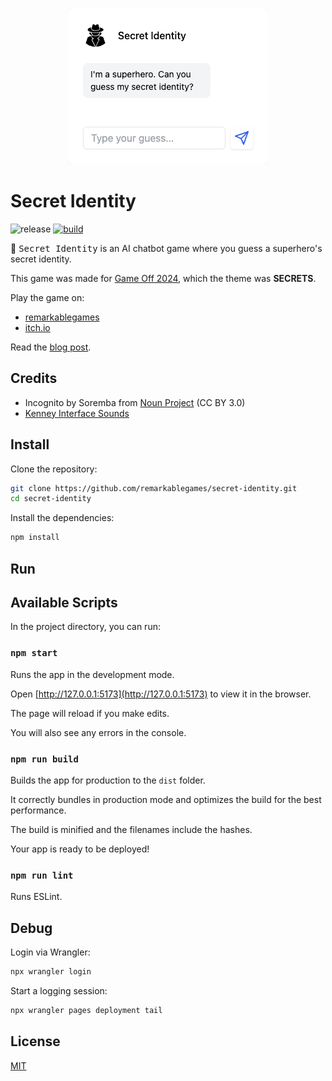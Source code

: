 <p align="center">
  <img src="https://github.com/remarkablegames/secret-identity/blob/master/public/cover.png?raw=true" alt="Secret Identity">
</p>

# Secret Identity

![release](https://img.shields.io/github/v/release/remarkablegames/secret-identity)
[![build](https://github.com/remarkablegames/secret-identity/actions/workflows/build.yml/badge.svg)](https://github.com/remarkablegames/secret-identity/actions/workflows/build.yml)

🦸 <kbd>Secret Identity</kbd> is an AI chatbot game where you guess a superhero's secret identity.

This game was made for [Game Off 2024](https://itch.io/jam/game-off-2024), which the theme was **SECRETS**.

Play the game on:

- [remarkablegames](https://remarkablegames.org/secret-identity/)
- [itch.io](https://remarkablegames.itch.io/secret-identity)

Read the [blog post](https://remarkablegames.org/posts/secret-identity/).

## Credits

- Incognito by Soremba from [Noun Project](https://thenounproject.com/icon/incognito-3847037/) (CC BY 3.0)
- [Kenney Interface Sounds](https://kenney.nl/assets/interface-sounds)

## Install

Clone the repository:

```sh
git clone https://github.com/remarkablegames/secret-identity.git
cd secret-identity
```

Install the dependencies:

```sh
npm install
```

## Run

## Available Scripts

In the project directory, you can run:

### `npm start`

Runs the app in the development mode.

Open [http://127.0.0.1:5173](http://127.0.0.1:5173) to view it in the browser.

The page will reload if you make edits.

You will also see any errors in the console.

### `npm run build`

Builds the app for production to the `dist` folder.

It correctly bundles in production mode and optimizes the build for the best performance.

The build is minified and the filenames include the hashes.

Your app is ready to be deployed!

### `npm run lint`

Runs ESLint.

## Debug

Login via Wrangler:

```sh
npx wrangler login
```

Start a logging session:

```sh
npx wrangler pages deployment tail
```

## License

[MIT](LICENSE)
